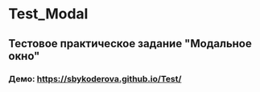 # Test_Modal
## Тестовое практическое задание "Модальное окно"
### Демо: https://sbykoderova.github.io/Test/
